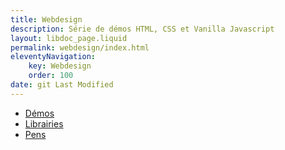 ```yaml
---
title: Webdesign
description: Série de démos HTML, CSS et Vanilla Javascript
layout: libdoc_page.liquid
permalink: webdesign/index.html
eleventyNavigation:
    key: Webdesign
    order: 100
date: git Last Modified
---
```

* [Démos](/content/webdesign/demos/demos.md)
* [Librairies](/content/webdesign/librairies/librairies.md)
* [Pens](/content/webdesign/pens/pens.md)